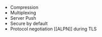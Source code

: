 - Compression
- Multiplexing
- Server Push
- Secure by default
- Protocol negotiation [[ALPN]] during TLS